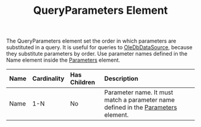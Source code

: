 ﻿---
title: QueryParameters Element
second_title: Aspose.Words for SharePoint
articleTitle: QueryParameters Element
linktitle: QueryParameters Element
description: "QueryParameters element meaning and structure which may be used while configuring Aspose.Words for SharePoint reports."
type: docs
weight: 130
url: /sharepoint/queryparameters-element/
---

The QueryParameters element set the order in which parameters are substituted in a query. It is useful for queries to [OleDbDataSource](/words/sharepoint/oledbdatasource-element/), because they substitute parameters by order. Use parameter names defined in the Name element inside the [Parameters](/words/sharepoint/parameters-element/) element.

|Name|Cardinality|Has Children|Description|
| :- | :- | :- | :- |
|Name|1-N|No|Parameter name. It must match a parameter name defined in the [Parameters](/words/sharepoint/parameters-element/) element.|
